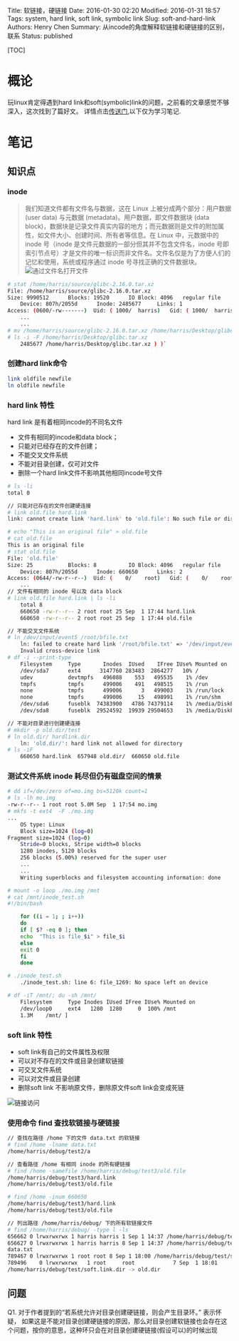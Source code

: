 Title: 软链接，硬链接
Date: 2016-01-30 02:20
Modified: 2016-01-31 18:57
Tags: system, hard link, soft link, symbolic link
Slug: soft-and-hard-link
Authors: Henry Chen
Summary: 从incode的角度解释软链接和硬链接的区别，联系
Status: published

[TOC]



# 概论
玩linux肯定得遇到hard link和soft(symbolic)link的问题，之前看的文章感觉不够深入，这次找到了篇好文。
详情点击[传送门](http://www.ibm.com/developerworks/cn/linux/l-cn-hardandsymb-links/index.html),以下仅为学习笔记.


# 笔记

## 知识点

### inode
> 我们知道文件都有文件名与数据，这在 Linux 上被分成两个部分：用户数据 (user data) 与元数据 (metadata)。用户数据，即文件数据块 (data block)，数据块是记录文件真实内容的地方；而元数据则是文件的附加属性，如文件大小、创建时间、所有者等信息。在 Linux 中，元数据中的 inode 号（inode 是文件元数据的一部分但其并不包含文件名，inode 号即索引节点号）才是文件的唯一标识而非文件名。文件名仅是为了方便人们的记忆和使用，系统或程序通过 inode 号寻找正确的文件数据块。
![通过文件名打开文件](/images/sysops/find-file-by-filename.jpg)

```bash 
# stat /home/harris/source/glibc-2.16.0.tar.xz 
File: /home/harris/source/glibc-2.16.0.tar.xz
Size: 9990512      Blocks: 19520      IO Block: 4096   regular file 
    Device: 807h/2055d      Inode: 2485677     Links: 1 
Access: (0600/-rw-------)  Uid: ( 1000/  harris)   Gid: ( 1000/  harris) 
    ... 
    ... 
# mv /home/harris/source/glibc-2.16.0.tar.xz /home/harris/Desktop/glibc.tar.xz 
# ls -i -F /home/harris/Desktop/glibc.tar.xz 
    2485677 /home/harris/Desktop/glibc.tar.xz ) )`
```  
  
### 创建hard link命令
```bash
link oldfile newfile 
ln oldfile newfile
```

### hard link 特性
hard link 是有着相同incode的不同名文件
+ 文件有相同的incode和data block；
+ 只能对已经存在的文件创建；
+ 不能交叉文件系统
+ 不能对目录创建，仅可对文件
+ 删除一个hard link文件不影响其他相同incode号文件

```bash
# ls -li 
total 0 

// 只能对已存在的文件创建硬连接
# link old.file hard.link 
link: cannot create link 'hard.link' to 'old.file': No such file or directory 

# echo "This is an original file" > old.file 
# cat old.file 
This is an original file 
# stat old.file 
File: 'old.file'
Size: 25           Blocks: 8          IO Block: 4096   regular file 
    Device: 807h/2055d      Inode: 660650      Links: 2 
Access: (0644/-rw-r--r--)  Uid: (    0/    root)   Gid: (    0/    root) 
    ... 
// 文件有相同的 inode 号以及 data block 
# link old.file hard.link | ls -li 
    total 8 
    660650 -rw-r--r-- 2 root root 25 Sep  1 17:44 hard.link 
    660650 -rw-r--r-- 2 root root 25 Sep  1 17:44 old.file 

// 不能交叉文件系统
# ln /dev/input/event5 /root/bfile.txt 
    ln: failed to create hard link '/root/bfile.txt' => '/dev/input/event5': 
    Invalid cross-device link 
# df -i --print-type 
    Filesystem     Type       Inodes  IUsed    IFree IUse% Mounted on 
    /dev/sda7      ext4      3147760 283483  2864277   10% / 
    udev           devtmpfs   496088    553   495535    1% /dev 
    tmpfs          tmpfs      499006    491   498515    1% /run 
    none           tmpfs      499006      3   499003    1% /run/lock 
    none           tmpfs      499006     15   498991    1% /run/shm 
    /dev/sda6      fuseblk  74383900   4786 74379114    1% /media/DiskE 
    /dev/sda8      fuseblk  29524592  19939 29504653    1% /media/DiskF 

// 不能对目录进行创建硬连接
# mkdir -p old.dir/test 
# ln old.dir/ hardlink.dir 
    ln: 'old.dir/': hard link not allowed for directory 
# ls -iF 
    660650 hard.link  657948 old.dir/  660650 old.file
```

### 测试文件系统 inode 耗尽但仍有磁盘空间的情景
```bash
# dd if=/dev/zero of=mo.img bs=5120k count=1 
# ls -lh mo.img 
-rw-r--r-- 1 root root 5.0M Sep  1 17:54 mo.img 
# mkfs -t ext4  -F ./mo.img 
... 
    OS type: Linux 
    Block size=1024 (log=0) 
Fragment size=1024 (log=0) 
    Stride=0 blocks, Stripe width=0 blocks 
    1280 inodes, 5120 blocks 
    256 blocks (5.00%) reserved for the super user 
    ... 
    ... 
    Writing superblocks and filesystem accounting information: done 

# mount -o loop ./mo.img /mnt 
# cat /mnt/inode_test.sh 
#!/bin/bash 

    for ((i = 1; ; i++)) 
    do 
    if [ $? -eq 0 ]; then 
    echo  "This is file_$i" > file_$i 
    else 
    exit 0 
    fi 
    done 

# ./inode_test.sh 
    ./inode_test.sh: line 6: file_1269: No space left on device 

# df -iT /mnt/; du -sh /mnt/ 
    Filesystem     Type Inodes IUsed IFree IUse% Mounted on 
    /dev/loop0     ext4   1280  1280     0  100% /mnt 
    1.3M    /mnt/ ]
```

### soft link 特性
+ soft link有自己的文件属性及权限
+ 可以对不存在的文件或目录创建软链接
+ 可交叉文件系统
+ 可以对文件或目录创建
+ 删除soft link 不影响原文件，删除原文件soft link会变成死链

![链接访问](/images/sysops/visit-soft-link.jpg)


### 使用命令 find 查找软链接与硬链接
```bash
// 查找在路径 /home 下的文件 data.txt 的软链接
# find /home -lname data.txt 
/home/harris/debug/test2/a 

// 查看路径 /home 有相同 inode 的所有硬链接
# find /home -samefile /home/harris/debug/test3/old.file 
/home/harris/debug/test3/hard.link 
/home/harris/debug/test3/old.file 

# find /home -inum 660650 
/home/harris/debug/test3/hard.link 
/home/harris/debug/test3/old.file 

// 列出路径 /home/harris/debug/ 下的所有软链接文件
# find /home/harris/debug/ -type l -ls 
656662 0 lrwxrwxrwx 1 harris harris 1 Sep 1 14:37 /home/harris/debug/test2/b -> a
656627 0 lrwxrwxrwx 1 harris harris 8 Sep 1 14:37 /home/harris/debug/test2/a -> 
data.txt
789467 0 lrwxrwxrwx 1 root root 8 Sep 1 18:00 /home/harris/debug/test/soft.link -> old.file 
789496    0 lrwxrwxrwx   1 root     root            7 Sep  1 18:01 
/home/harris/debug/test/soft.link.dir -> old.dir
```

## 问题
Q1. 对于作者提到的“若系统允许对目录创建硬链接，则会产生目录环。” 表示怀疑，
如果这是不能对目录创建硬链接的原因，那么对目录创建软链接也会存在这个问题，按你的意思，这种环只会在对目录创建硬链接(假设可以)的时候出现
